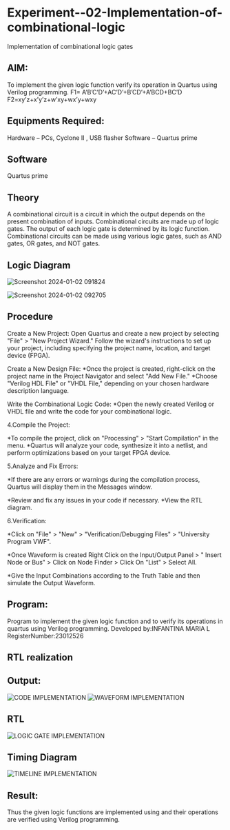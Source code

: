 # Experiment--02-Implementation-of-combinational-logic
Implementation of combinational logic gates
 
## AIM:
To implement the given logic function verify its operation in Quartus using Verilog programming.
 F1= A’B’C’D’+AC’D’+B’CD’+A’BCD+BC’D
F2=xy’z+x’y’z+w’xy+wx’y+wxy
 
 
 
## Equipments Required:
Hardware – PCs, Cyclone II , USB flasher
Software – Quartus prime

## Software 
Quartus prime
## Theory
 A combinational circuit is a circuit in which the output depends on the present combination of inputs. Combinational circuits are made up of logic gates. The output of each logic gate is determined by its logic function. Combinational circuits can be made using various logic gates, such as AND gates, OR gates, and NOT gates.

## Logic Diagram

![Screenshot 2024-01-02 091824](https://github.com/INFANTINA1401/Experiment--02-Implementation-of-combinational-logic-/assets/147313821/601bcd5f-abd2-4da4-8679-0e143468d2d3)

![Screenshot 2024-01-02 092705](https://github.com/INFANTINA1401/Experiment--02-Implementation-of-combinational-logic-/assets/147313821/1d841768-6398-4f42-bbb3-8498ac2fac76)

## Procedure
Create a New Project:
Open Quartus and create a new project by selecting "File" > "New Project Wizard." Follow the wizard's instructions to set up your project, including specifying the project name, location, and target device (FPGA).

Create a New Design File:
*Once the project is created, right-click on the project name in the Project Navigator and select "Add New File." *Choose "Verilog HDL File" or "VHDL File," depending on your chosen hardware description language.

Write the Combinational Logic Code:
*Open the newly created Verilog or VHDL file and write the code for your combinational logic.

4.Compile the Project:

*To compile the project, click on "Processing" > "Start Compilation" in the menu. *Quartus will analyze your code, synthesize it into a netlist, and perform optimizations based on your target FPGA device.

5.Analyze and Fix Errors:

*If there are any errors or warnings during the compilation process, Quartus will display them in the Messages window.

*Review and fix any issues in your code if necessary. *View the RTL diagram.

6.Verification:

*Click on "File" > "New" > "Verification/Debugging Files" > "University Program VWF".

*Once Waveform is created Right Click on the Input/Output Panel > " Insert Node or Bus" > Click on Node Finder > Click On "List" > Select All.

*Give the Input Combinations according to the Truth Table and then simulate the Output Waveform.
## Program:
Program to implement the given logic function and to verify its operations in quartus using Verilog programming.
Developed by:INFANTINA MARIA L 
RegisterNumber:23012526  

## RTL realization

## Output:
![CODE IMPLEMENTATION](https://github.com/INFANTINA1401/Experiment--02-Implementation-of-combinational-logic-/assets/147313821/4b8a9bda-055c-49ba-a7b9-399bb2742f50)
![WAVEFORM IMPLEMENTATION](https://github.com/INFANTINA1401/Experiment--02-Implementation-of-combinational-logic-/assets/147313821/c04ffff1-23da-4249-8898-ddc6a74cb3dd)

## RTL
![LOGIC GATE IMPLEMENTATION](https://github.com/INFANTINA1401/Experiment--02-Implementation-of-combinational-logic-/assets/147313821/6738f1de-353c-4de2-a2ae-7ce092389d4a)

## Timing Diagram
![TIMELINE IMPLEMENTATION](https://github.com/INFANTINA1401/Experiment--02-Implementation-of-combinational-logic-/assets/147313821/b2646966-d9c1-419c-bf86-a6bd714716ef)


## Result:
Thus the given logic functions are implemented using  and their operations are verified using Verilog programming.
